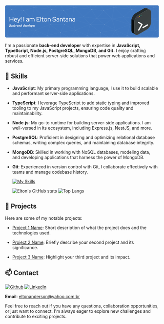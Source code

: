 ![Hello, I'm Elton De Santana](https://github.com/eltonanderson/eltonanderson/blob/main/github-header-image.png)

I'm a passionate **back-end developer** with expertise in **JavaScript, TypeScript, Node.js, PostgreSQL, MongoDB, and Git.** I enjoy crafting robust and efficient server-side solutions that power web applications and services.

## 🔧 Skills

- **JavaScript**: My primary programming language, I use it to build scalable and performant server-side applications.

- **TypeScript**: I leverage TypeScript to add static typing and improved tooling to my JavaScript projects, ensuring code quality and maintainability.

- **Node.js**: My go-to runtime for building server-side applications. I am well-versed in its ecosystem, including Express.js, NestJS, and more.

- **PostgreSQL**: Proficient in designing and optimizing relational database schemas, writing complex queries, and maintaining database integrity.

- **MongoDB**: Skilled in working with NoSQL databases, modeling data, and developing applications that harness the power of MongoDB.

- **Git**: Experienced in version control with Git, I collaborate effectively with teams and manage codebase history.

  [![My Skills](https://skillicons.dev/icons?i=js,ts,nodejs,mongodb,postgres,docker,git,github)](https://www.linkedin.com/in/elton-santana-dev/)

  ![Elton's GitHub stats](https://github-readme-stats.vercel.app/api?username=eltonanderson&show_icons=true&theme=radical)
  ![Top Langs](https://github-readme-stats.vercel.app/api/top-langs/?username=eltonanderson&hide_progress=false)

## 🌟 Projects

Here are some of my notable projects:

- [Project 1 Name](link_to_project_1): Short description of what the project does and the technologies used.

- [Project 2 Name](link_to_project_2): Briefly describe your second project and its significance.

- [Project 3 Name](link_to_project_3): Highlight your third project and its impact.

## 📫 Contact

[![Github](https://skillicons.dev/icons?i=github&theme=light)](https://github.com/eltonanderson)
[![LinkedIn](https://skillicons.dev/icons?i=linkedin&theme=light)](https://www.linkedin.com/in/elton-santana-dev/)

**Email**: eltonanderson@yahoo.com.br

Feel free to reach out if you have any questions, collaboration opportunities, or just want to connect. I'm always eager to explore new challenges and contribute to exciting projects.
